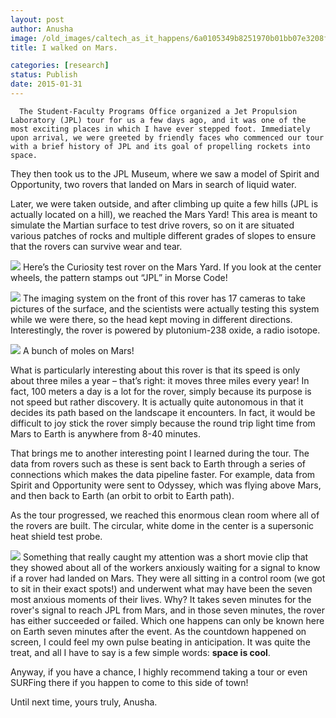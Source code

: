 ```yaml
---
layout: post
author: Anusha
image: /old_images/caltech_as_it_happens/6a0105349b8251970b01bb07e3208f970d.jpg
title: I walked on Mars.

categories: [research]
status: Publish
date: 2015-01-31
---
```



      The Student-Faculty Programs Office organized a Jet Propulsion Laboratory (JPL) tour for us a few days ago, and it was one of the most exciting places in which I have ever stepped foot. Immediately upon arrival, we were greeted by friendly faces who commenced our tour with a brief history of JPL and its goal of propelling rockets into space.

They then took us to the JPL Museum, where we saw a model of Spirit and Opportunity, two rovers that landed on Mars in search of liquid water.

Later, we were taken outside, and after climbing up quite a few hills (JPL is actually located on a hill), we reached the Mars Yard! This area is meant to simulate the Martian surface to test drive rovers, so on it are situated various patches of rocks and multiple different grades of slopes to ensure that the rovers can survive wear and tear.


![](/old_images/caltech_as_it_happens/6a0105349b8251970b01b7c73f686f970b.jpg)
Here’s the Curiosity test rover on the Mars Yard. If you look at the center wheels, the pattern stamps out “JPL” in Morse Code!

![](/old_images/caltech_as_it_happens/6a0105349b8251970b01b8d0c8f036970c.jpg)
 The imaging system on the front of this rover has 17 cameras to take pictures of the surface, and the scientists were actually testing this system while we were there, so the head kept moving in different directions. Interestingly, the rover is powered by plutonium-238 oxide, a radio isotope.


![](/old_images/caltech_as_it_happens/6a0105349b8251970b01b7c73f689f970b.jpg)
A bunch of moles on Mars!

What is particularly interesting about this rover is that its speed is only about three miles a year – that’s right: it moves three miles every year! In fact, 100 meters a day is a lot for the rover, simply because its purpose is not speed but rather discovery. It is actually quite autonomous in that it decides its path based on the landscape it encounters. In fact, it would be difficult to joy stick the rover simply because the round trip light time from Mars to Earth is anywhere from 8-40 minutes.

That brings me to another interesting point I learned during the tour. The data from rovers such as these is sent back to Earth through a series of connections which makes the data pipeline faster. For example, data from Spirit and Opportunity were sent to Odyssey, which was flying above Mars, and then back to Earth (an orbit to orbit to Earth path).

As the tour progressed, we reached this enormous clean room where all of the rovers are built. The circular, white dome in the center is a supersonic heat shield test probe.


![](/old_images/caltech_as_it_happens/6a0105349b8251970b01b7c73f6d3d970b.jpg)
Something that really caught my attention was a short movie clip that they showed about all of the workers anxiously waiting for a signal to know if a rover had landed on Mars. They were all sitting in a control room (we got to sit in their exact spots!) and underwent what may have been the seven most anxious moments of their lives. Why? It takes seven minutes for the rover's signal to reach JPL from Mars, and in those seven minutes, the rover has either succeeded or failed. Which one happens can only be known here on Earth seven minutes after the event. As the countdown happened on screen, I could feel my own pulse beating in anticipation. It was quite the treat, and all I have to say is a few simple words: **space is cool**.

Anyway, if you have a chance, I highly recommend taking a tour or even SURFing there if you happen to come to this side of town!

Until next time, yours truly, Anusha.

